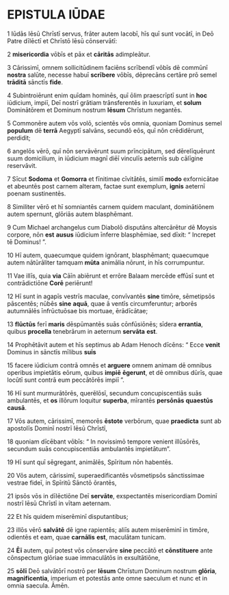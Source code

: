 # **EPISTULA** IŪDAE

1 Iūdās Iēsū Chrīstī servus, frāter autem Iacobī, hīs quī sunt vocātī, in Deō Patre dīlēctī et Chrīstō Iēsū cōnservātī:

2 **misericordia** vōbīs et pāx et **cāritās** adimpleātur.

3 Cārissimī, omnem sollicitūdinem faciēns scrībendī vōbīs dē commūnī **nostra** salūte, necesse habuī **scrībere** vōbīs, dēprecāns certāre prō semel **trāditā** sānctīs **fide**.

4 Subintroiērunt enim quīdam hominēs, quī ōlim praescrīptī sunt in **hoc** iūdicium, impiī, Deī nostrī grātiam trānsferentēs in luxuriam, et **solum** Dominātōrem et Dominum nostrum **Iēsum** Chrīstum negantēs.

5 Commonēre autem vōs volō, scientēs vōs omnia, quoniam Dominus semel **populum** dē **terrā** Aegyptī salvāns, secundō eōs, quī nōn crēdidērunt, perdidit;

6 angelōs vērō, quī nōn servāvērunt suum prīncipātum, sed dērelīquērunt suum domicilium, in iūdicium magnī diēī vinculīs aeternīs sub cālīgine reservāvit.

7 Sīcut **Sodoma** et **Gomorra** et fīnitimae cīvitātēs, similī **modo** exfornicātae et abeuntēs post carnem alteram, factae sunt exemplum, **ignis** aeternī poenam sustinentēs.

8 Similiter vērō et hī somniantēs carnem quidem maculant, dominātiōnem autem spernunt, glōriās autem blasphēmant.

9 Cum Michael archangelus cum Diabolō disputāns altercārētur dē Moysis corpore, nōn **est** **ausus** iūdicium īnferre blasphēmiae, sed dīxit: “ Increpet tē Dominus! ”.

10 Hī autem, quaecumque quidem ignōrant, blasphēmant; quaecumque autem nātūrāliter tamquam **mūta** animālia nōrunt, in hīs corrumpuntur.

11 Vae illīs, quia **via** Cāīn abiērunt et errōre Balaam mercēde effūsī sunt et contrādictiōne **Corē** periērunt!

12 Hī sunt in agapīs vestrīs maculae, convīvantēs **sine** timōre, sēmetipsōs pāscentēs; nūbēs **sine** **aquā**, quae ā ventīs circumferuntur; arborēs autumnālēs īnfrūctuōsae bis mortuae, ērādīcātae;

13 **flūctūs** ferī **maris** dēspūmantēs suās cōnfūsiōnēs; sīdera **errantia**, quibus **procella** tenebrārum in aeternum **servāta** **est**.

14 Prophētāvit autem et hīs septimus ab Adam Henoch dīcēns: “ Ecce **venit** Dominus in sānctīs mīlibus **suīs**

15 facere iūdicium contrā omnēs et **arguere** omnem animam dē omnibus operibus impietātis eōrum, quibus **impiē** **ēgerunt**, et dē omnibus dūrīs, quae locūtī sunt contrā eum peccātōrēs impiī ”.

16 Hī sunt murmurātōrēs, querēlōsī, secundum concupiscentiās suās ambulantēs, et **os** illōrum loquitur **superba**, mīrantēs **persōnās** **quaestūs** **causā**.

17 Vōs autem, cārissimī, memorēs **ēstote** verbōrum, quae **praedicta** sunt ab apostolīs Dominī nostrī Iēsū Chrīstī,

18 quoniam dīcēbant vōbīs: “ In novissimō tempore venient illūsōrēs, secundum suās concupiscentiās ambulantēs impietātum”.

19 Hī sunt quī sēgregant, animālēs, Spīritum nōn habentēs.

20 Vōs autem, cārissimī, superaedificantēs vōsmetipsōs sānctissimae vestrae fideī, in Spīritū Sānctō ōrantēs,

21 ipsōs vōs in dīlēctiōne Deī **servāte**, exspectantēs misericordiam Dominī nostrī Iēsū Chrīstī in vītam aeternam.

22 Et hīs quidem miserēminī disputantibus;

23 illōs vērō **salvātē** dē igne rapientēs; aliīs autem miserēminī in timōre, odientēs et eam, quae **carnālis** **est**, maculātam tunicam.

24 **Ēī** autem, quī potest vōs cōnservāre **sine** peccātō et **cōnstituere** ante cōnspectum glōriae suae immaculātōs in exsultātiōne,

25 **sōlī** Deō salvātōrī nostrō per **Iēsum** Chrīstum Dominum nostrum **glōria**, **magnificentia**, imperium et potestās ante omne saeculum et nunc et in omnia saecula. Āmēn.


